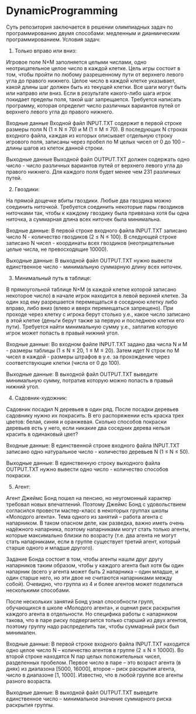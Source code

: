 # DynamicProgramming
Суть репозитория заключается в решении олимпиадных задач по программированию двумя способами: медленным и дианмическим программированием.
Условия задач:
1. Только вправо или вниз:
 
  Игровое поле N×M заполняется целыми числами, одно неотрицательное целое число в каждой клетке.
  Цель игры состоит в том, чтобы пройти по любому разрешенному пути от верхнего левого угла до правого
  нижнего. Целое число в каждой клетке указывает, какой длины шаг должен быть из текущей клетки. Все
  шаги могут быть или направо или вниз. Если в результате какого-либо шага игрок покидает пределы поля,
  такой шаг запрещается.
  Требуется написать программу, которая определит число различных вариантов путей от верхнего левого угла до правого нижнего.
  
  Входные данные
  Входной файл INPUT.TXT содержит в первой строке размеры поля N (1 ≤ N ≤ 70) и M (1 ≤ M ≤ 70). 
  В последующих N строках входного файла, каждая из которых описывает отдельную строку игрового поля, 
  записаны через пробел по M целых чисел от 0 до 100 – длины шагов из клеток данной строки.
  
  Выходные данные
  Выходной файл OUTPUT.TXT должен содержать одно число - число различных вариантов путей от верхнего левого угла до правого нижнего. 
  Для каждого поля будет менее чем 231 различных путей.
  
2. Гвоздики: 

  На прямой дощечке вбиты гвоздики. Любые два гвоздика можно соединить ниточкой. Требуется
  соединить некоторые пары гвоздиков ниточками так, чтобы к каждому гвоздику была привязана хотя бы одна
  ниточка, а суммарная длина всех ниточек была минимальна.
  
  Входные данные:
  В первой строке входного файла INPUT.TXT записано число N - количество гвоздиков (2 ≤ N ≤ 100). 
  В следующей строке записано N чисел - координаты всех гвоздиков (неотрицательные целые числа, не превосходящие 10000).
  
  Выходные данные:
  В выходной файл OUTPUT.TXT нужно вывести единственное число - минимальную суммарную длину всех ниточек.

3. Минимальный путь в таблице:

  В прямоугольной таблице N×M (в каждой клетке которой записано некоторое число) в начале игрок находится в левой верхней клетке.
  За один ход ему разрешается перемещаться в соседнюю клетку либо вправо, либо вниз (влево и вверх перемещаться запрещено).
  При проходе через клетку с игрока берут столько у.е., какое число записано в этой клетке 
  (деньги берут также за первую и последнюю клетки его пути).
  Требуется найти минимальную сумму у.е., заплатив которую игрок может попасть в правый нижний угол.
  
  Входные данные:
  Во входном файле INPUT.TXT задано два числа N и M - размеры таблицы (1 ≤ N ≤ 20, 1 ≤ M ≤ 20). 
  Затем идет N строк по M чисел в каждой - размеры штрафов в у.е. за прохождение через соответствующие клетки (числа от 0 до 100).
  
  Выходные данные:
  В выходной файл OUTPUT.TXT выведите минимальную сумму, потратив которую можно попасть в правый нижний угол.

4. Садовник-художник:

  Садовник посадил N деревьев в один ряд. После посадки деревьев садовнику нужно их покрасить. 
  В его распоряжении есть краска трех цветов: белая, синяя и оранжевая. 
  Сколько способов покраски деревьев есть у него, если никакие два соседних дерева нельзя красить в одинаковый цвет?
  
  Входные данные:
  В единственной строке входного файла INPUT.TXT записано одно натуральное число - количество деревьев N (1 ≤ N ≤ 50).
  
  Выходные данные:
  В единственную строку выходного файла OUTPUT.TXT нужно вывести одно число - количество способов покраски.

5. Агент:

  Агент Джеймс Бонд пошел на пенсию, но неугомонный характер требовал новых впечатлений. 
  Поэтому Джеймс Бонд с удовольствием согласился провести мастер-класс в некоторых группах школы «Молодого агента».
  Тема одного из занятий – работа агента с напарником. В таком опасном деле, как разведка, важно иметь очень надёжного напарника, 
  поэтому напарниками могут стать только агенты, которые максимально близки по возрасту 
  (т.е. два агента не могут стать напарниками, если в группе существует третий агент, который старше одного и младше другого).
  
  Задание Бонда состоит в том, чтобы агенты нашли друг другу напарников таким образом, чтобы у каждого агента был хотя бы один напарник 
  (всего у агента может быть 2 напарника – один младше, и один старше него, но эти двое не считаются напарниками между собой). 
  Очевидно, что группа из 4 и более агентов может поделиться несколькими способами.
  
  После нескольких занятий Бонд узнал способности групп, обучающихся в школе «Молодого агента», и оценил риск раскрытия каждого агента в отдельности. 
  Но специфика работы с напарником такова, что в паре риску подвергается только старший из двух агентов, поэтому группу надо распределить так, чтобы суммарный риск был минимален.
  
  Входные данные:
  В первой строке входного файла INPUT.TXT находится одно целое число N – количество агентов в группе (2 ≤ N ≤ 10000). 
  Во второй строке находятся N пар целых положительных чисел, разделенных пробелом. 
  Первое число в паре – это возраст агента (в днях) из диапазона [5000, 16000], второе – риск раскрытия агента, число в диапазоне [1, 1000]. 
  Известно, что в любой группе все агенты разного возраста.
  
  Выходные данные:
  В выходной файл OUTPUT.TXT выведите единственное число – минимальное значение суммарного риска раскрытия группы.


